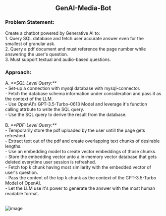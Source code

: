 <h2 align="center"> GenAI-Media-Bot </h2>

<h3>Problem Statement:</h3>
Create a chatbot powered by Generative AI to:<br>
  1. Query SQL database and fetch user accurate answer even for the smallest of granular ask.<br>
  2. Query a pdf document and must reference the page number while answering the user's question. <br>
  3. Must support textual and audio-based questions. <br>

<h3>Approach:</h3>
A.  <i>**SQL-Level Query:**</i><br>
        - Set-up a connection with mysql database with mysql-connector.<br>
        - Fetch the database schema information under consideration and pass it as the context of the LLM.<br>
        - Use OpenAI's GPT-3.5-Turbo-0613 Model and leverage it's function calling attrbute to write the SQL query. <br>
        - Use the SQL query to derive the result from the database.<br><br>
B.  <i>**PDF-Level Query:**</i><br>
        - Temporarily store the pdf uploaded by the user untill the page gets refreshed.<br>
        - Extract text out of the pdf and create overlapping text chunks of desirable lengths.<br>
        - Use an embedding model to create vector embeddings of those chunks.<br>
        - Store the embedding vector unto a in-memory vector database that gets deleted everytime user session is refreshed.<br>
        - Fetch top k chunk having most similarity with the embedded vector of user's question.<br>
        - Pass the content of the top k chunk as the context of the GPT-3.5-Turbo Model of OpenAI.<br>
        - Let the LLM use it's power to generate the answer with the most human readable format.<br><br>

      
![image](https://github.com/KDcommits/GenAI-Media-Bot/assets/124420761/f8a61c9a-7236-4c3b-81a9-de6cee4971f3)

